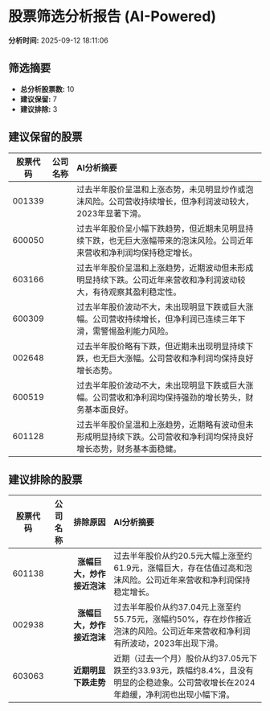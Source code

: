# 股票筛选分析报告 (AI-Powered)

**分析时间:** 2025-09-12 18:11:06

## 筛选摘要

- **总分析股票数:** 10
- **建议保留:** 7
- **建议排除:** 3

## 建议保留的股票

| 股票代码 | 公司名称 | AI分析摘要 |
|:---:|:---:|:---|
| 001339 |  | 过去半年股价呈温和上涨态势，未见明显炒作或泡沫风险。公司营收持续增长，但净利润波动较大，2023年显著下滑。 |
| 600050 |  | 过去半年股价呈小幅下跌趋势，但近期未见明显持续下跌，也无巨大涨幅带来的泡沫风险。公司近年来营收和净利润均保持稳定增长。 |
| 603166 |  | 过去半年股价呈温和上涨趋势，近期波动但未形成明显持续下跌。公司近年来营收和净利润波动较大，有待观察其盈利稳定性。 |
| 600309 |  | 过去半年股价波动不大，未出现明显下跌或巨大涨幅。公司营收持续增长，但净利润已连续三年下滑，需警惕盈利能力风险。 |
| 002648 |  | 过去半年股价略有下跌，但近期未出现明显持续下跌，也无巨大涨幅。公司营收和净利润均保持良好增长态势。 |
| 600519 |  | 过去半年股价波动不大，未出现明显下跌或巨大涨幅。公司营收和净利润均保持强劲的增长势头，财务基本面良好。 |
| 601128 |  | 过去半年股价呈温和上涨趋势，近期略有波动但未形成明显持续下跌。公司营收和净利润均保持良好增长态势，财务基本面稳健。 |

## 建议排除的股票

| 股票代码 | 公司名称 | 排除原因 | AI分析摘要 |
|:---:|:---:|:---:|:---|
| 601138 |  | **涨幅巨大，炒作接近泡沫** | 过去半年股价从约20.5元大幅上涨至约61.9元，涨幅巨大，存在估值过高和泡沫风险。公司近年来营收和净利润保持稳定增长。 |
| 002938 |  | **涨幅巨大，炒作接近泡沫** | 过去半年股价从约37.04元上涨至约55.75元，涨幅约50%，存在炒作接近泡沫的风险。公司近年来营收和净利润有所波动，2023年出现下滑。 |
| 603063 |  | **近期明显下跌走势** | 近期（过去一个月）股价从约37.05元下跌至约33.93元，跌幅约8.4%，且没有明显的企稳迹象。公司营收增长在2024年趋缓，净利润也出现小幅下滑。 |

